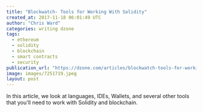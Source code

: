 ```yaml
---
title: "Blockwatch- Tools for Working With Solidity"
created_at: 2017-11-18 06:01:49 UTC
author: "Chris Ward"
categories: writing dzone
tags:
  - ethereum
  - solidity
  - blockchain
  - smart contracts
  - security
publication_url: "https://dzone.com/articles/blockwatch-tools-for-working-with-solidity"
image: images/7251719.jpeg
layout: post
---
```

In this article, we look at languages, IDEs, Wallets, and several other tools that you'll need to work with Solidity and blockchain.

